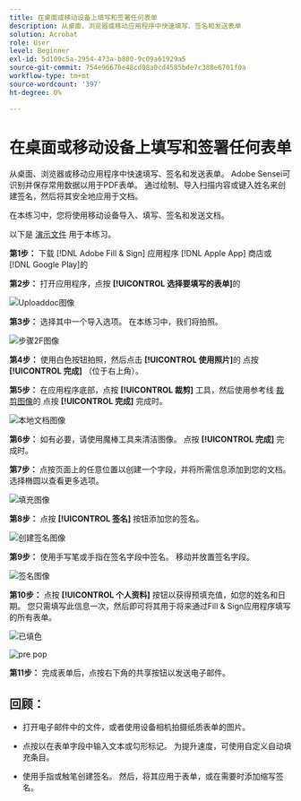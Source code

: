 ```yaml
---
title: 在桌面或移动设备上填写和签署任何表单
description: 从桌面、浏览器或移动应用程序中快速填写、签名和发送表单
solution: Acrobat
role: User
level: Beginner
exl-id: 5d109c5a-2954-473a-b880-9c09a61929a5
source-git-commit: 754e96676e48cd08a0cd4585bde7c388e6701f0a
workflow-type: tm+mt
source-wordcount: '397'
ht-degree: 0%

---
```


# 在桌面或移动设备上填写和签署任何表单

从桌面、浏览器或移动应用程序中快速填写、签名和发送表单。 Adobe Sensei可识别并保存常用数据以用于PDF表单。 通过绘制、导入扫描内容或键入姓名来创建签名，然后将其安全地应用于文档。

在本练习中，您将使用移动设备导入、填写、签名和发送文档。

以下是 [演示文件](assets/03_FillSignScan.zip) 用于本练习。

**第1步：** 下载 [!DNL Adobe Fill & Sign] 应用程序 [!DNL Apple App] 商店或 [!DNL Google Play]的

**第2步：** 打开应用程序，点按 **[!UICONTROL 选择要填写的表单]**&#x200B;的

![Uploaddoc图像](assets/mobilescan.jpg)

**第3步：** 选择其中一个导入选项。 在本练习中，我们将拍照。

![步骤2F图像](assets/Step2F.jpg)

**第4步：** 使用白色按钮拍照，然后点击 **[!UICONTROL 使用照片]**&#x200B;的 点按 **[!UICONTROL 完成]** （位于右上角）。

**第5步：** 在应用程序底部，点按 **[!UICONTROL 裁剪]** 工具，然后使用参考线 [裁剪图像](https://www.adobe.com/acrobat/online/crop-pdf.html)的 点按 **[!UICONTROL 完成]** 完成时。

![本地文档图像](assets/localdoc.jpg)

**第6步：** 如有必要，请使用魔棒工具来清洁图像。 点按 **[!UICONTROL 完成]** 完成时。

**第7步：** 点按页面上的任意位置以创建一个字段，并将所需信息添加到您的文档。 选择椭圆以查看更多选项。

![填充图像](assets/fill.jpg)


**第8步：** 点按 **[!UICONTROL 签名]** 按钮添加您的签名。

![创建签名图像](assets/createsign.jpg)

**第9步：** 使用手写笔或手指在签名字段中签名。 移动并放置签名字段。

![签名图像](assets/sign.jpg)

**第10步：** 点按 **[!UICONTROL 个人资料]** 按钮以获得预填充值，如您的姓名和日期。 您只需填写此信息一次，然后即可将其用于将来通过Fill &amp; Sign应用程序填写的所有表单。

![已填色](assets/filled.jpg)

![pre pop](assets/prepop.jpg)

**第11步：** 完成表单后，点按右下角的共享按钮以发送电子邮件。

## 回顾：

* 打开电子邮件中的文件，或者使用设备相机拍摄纸质表单的图片。

* 点按以在表单字段中输入文本或勾形标记。 为提升速度，可使用自定义自动填充条目。

* 使用手指或触笔创建签名。 然后，将其应用于表单，或在需要时添加缩写签名。
